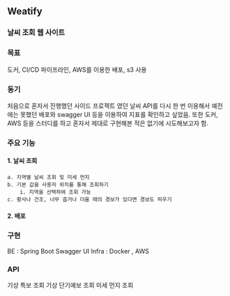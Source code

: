 ## Weatify

### 날씨 조회 웹 사이트

### 목표
도커, CI/CD 파이프라인, AWS를 이용한 배포, s3 사용

### 동기
처음으로 혼자서 진행했던 사이드 프로젝트 였던 날씨 API를 다시 한 번 이용해서 예전에는 못했던 배포와 swagger UI 등을 이용하여 지표를 확인하고 싶었음.
또한 도커, AWS 등을 스터디를 하고 혼자서 제대로 구현해본 적은 없기에 시도해보고자 함.

### 주요 기능
#### 1. 날씨 조회
    a. 지역별 날씨 조회 및 미세 먼지
    b. 기본 값을 사용자 위치를 통해 조회하기
        i. 지역을 선택하여 조회 가능
    c. 황사나 건조, 너무 춥거나 더울 때의 경보가 있다면 경보도 띄우기
#### 2. 배포

### 구현
BE : Spring Boot
Swagger UI
Infra : Docker , AWS

### API
기상 특보 조회
기상 단기예보 조회
미세 먼지 조회


